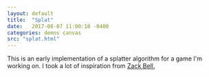 ```yaml
---
layout: default
title:  "Splat"
date:   2017-08-07 11:00:18 -0400
categories: demos canvas
src: "splat.html"
---
```


This is an early implementation of a splatter algorithm for a game I'm working on. I took a lot of inspiration from [Zack Bell.](https://zackbellgames.com/2015/03/31/effects-blood-splatter/)